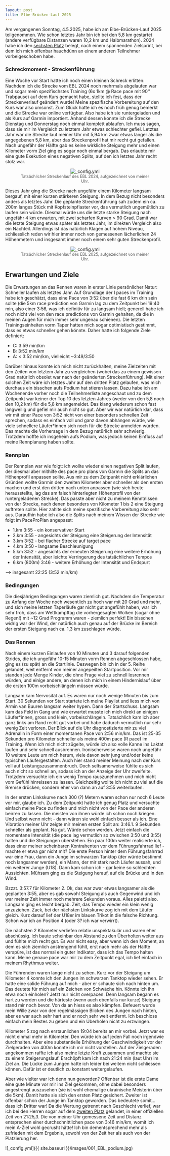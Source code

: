 ```yaml
---
layout: post
title: Elbe-Brücken-Lauf 2025
---
```



Am vergangenen Sonntag, 4.5.2025, habe ich am Elbe-Brücken-Lauf 2025 teilgenommen. Wie schon letztes Jahr bin ich bei den 5,8 km gestartet (andere verfügbare Distanzen waren 10,2 km und Halbmarathon).
2024 habe ich den [sechsten Platz](https://my.raceresult.com/256838/results#4_DD4048) belegt, nach einem spannenden Zielsprint, bei dem ich mich offenbar hauchdünn an einem anderen Teilnehmer vorbeigeschoben habe.

### Schreckmoment - Streckenführung

Eine Woche vor Start hatte ich noch einen kleinen Schreck erlitten: Nachdem ich die Strecke vom EBL 2024 noch mehrmals abgelaufen war und sogar mein spezifischstes Training (6x 1km @ Race pace mit 90'' Trabpause) auf dem Kurs gemacht habe, stellte ich fest, dass der Streckenverlauf geändert wurde! Meine spezifische Vorbereitung auf den Kurs war also umsonst. Zum Glück hatte ich es noch früh genug bemerkt und die Strecke war online verfügbar. Also habe ich sie runtergeladen und als Kurs auf Garmin importiert. Anhand dessen konnte ich die Strecke Dienstag und Donnerstag noch einmal komplett ablaufen. Ich muss sagen, dass sie mir im Vergleich zu letztem Jahr etwas schlechter gefiel. Letztes Jahr war die Strecke laut meiner Uhr mit 5,94 km zwar etwas länger als die angegebenen 5,8 km, aber das Streckenprofil hat mir recht gut gefallen. Nach ungefähr der Hälfte gab es keine wirkliche Steigung mehr und einen Kilometer vorm Ziel ging es sogar noch einmal bergab. Das erlaubte mir eine gute Exekution eines negativen Splits, auf den ich letztes Jahr recht stolz war. 

<figure style="max-width:100%; text-align:center;">
  <img src="{{ site.baseurl }}/images/001_EBL2024_profile_actual.jpg" alt="_config.yml" style="max-width:50%; height:auto;" />
  <figcaption style="font-size:0.9em; color:#555;">Tatsächlicher Streckenlauf des EBL 2024, aufgezeichnet von meiner Uhr.</figcaption>
</figure>


Dieses Jahr ging die Strecke nach ungefähr einem Kilometer langsam bergauf, mit einer kurzen stärkeren Steigung. In dem Bezug nicht besonders anders als letztes Jahr. Die geplante Streckenführung sah zudem ein ca. 200m langes Stück mit Kopfsteinpflaster vor, das vermutlich ungemütlich zu laufen sein würde. Diesmal würde uns die letzte starke Steigung nach ungefähr 4 km erwarten, mit zwei scharfen Kurven > 90 Grad. Damit war die letzte Steigung etwas später als letztes Jahr, im direkten Vergleich also ein Nachteil. Allerdings ist das natürlich Klagen auf hohem Niveau, schliesslich reden wir hier immer noch von gemessenen lächerlichen 24 Höhenmetern und insgesamt immer noch einem sehr guten Streckenprofil.

<figure style="max-width:100%; text-align:center;">
  <img src="{{ site.baseurl }}/images/001_EBL2025_profile_actual.jpg" alt="_config.yml" style="max-width:50%; height:auto;" />
  <figcaption style="font-size:0.9em; color:#555;">Tatsächlicher Streckenlauf des EBL 2025, aufgezeichnet von meiner Uhr.</figcaption>
</figure>


## Erwartungen und Ziele

Die Erwartungen an das Rennen waren in erster Linie persönlicher Natur: Schneller laufen als letztes Jahr. Auf Grundlage der I paces im Training habe ich geschätzt, dass eine Pace von 3:52 über die fast 6 km drin sein sollte (die 5km race prediction von Garmin lag zu dem Zeitpunkt bei 19:40 min, also einer 3:56, was ich definitiv für zu langsam hielt; generell habe ich noch nicht viel von den race predictions von Garmin gehalten, da die in meinen Augen für mich immer sehr ungenau schienen). Die letzten Trainingseinheiten vorm Taper hatten mich sogar optimistisch gestimmt, dass es etwas schneller gehen könnte. Daher hatte ich folgende Ziele definiert:
- C: 3:59 min/km
- B: 3:52 min/km
- A: < 3:52 min/km, vielleicht ~3:49/3:50

Darüber hinaus konnte ich mich nicht zurückhalten, meine Zielzeiten mit den Zeiten von letztem Jahr zu vergleichen (wobei das zu einem gewissen Grad natürlich obsolet war nach der geänderten Streckenführung). Mit einer solchen Zeit wäre ich letztes Jahr auf den dritten Platz gelaufen, was mich durchaus ein bisschen aufs Podium hat stieren lassen. Dazu habe ich am Wochenende vorher noch die Teilnehmerliste angeschaut und zu dem Zeitpunkt war keiner der Top 10 des letzten Jahres (weder von den 5,8 noch den 10,2 km) für die 5,8 km angemeldet. Das klang wiederum schon fast langweilig und gefiel mir auch nicht so gut. Aber wir war natürlich klar, dass wir mit einer Pace von 3:52 nicht von einer besonders schnellen Zeit sprechen, sodass es einfach voll und ganz davon abhängen würde, wie viele schnellere Läufer*innen sich noch für die Strecke anmelden würden. Das machte die Vorhersage in dem Bezug natürlich sehr schwierig. Trotzdem hoffte ich insgeheim aufs Podium, was jedoch keinen Einfluss auf meine Rennplanung haben sollte. 

### Rennplan

Der Rennplan war wie folgt: ich wollte wieder einen negativen Split laufen, der diesmal aber mithilfe des pace pro plans von Garmin die Splits an das Höhenprofil anpassen sollte.  Aus mir zu dem Zeitpunkt nicht erklärlichen Gründen wollte Garmin den zweiten Kilometer aber schneller als den ersten machen und erst den dritten nach unten anpassen (wie sich heute herausstellte, lag das am falsch hinterlegten Höhenprofil von der runtergeladenen Strecke). Das passte aber nicht zu meinem Kenntnissen von der Strecke, nach denen besonders von Kilometer 1 bis 2 eine Steigung auftreten sollte. Hier zahlte sich meine spezifische Vorbereitung also sehr aus. Daraufhin habe ich also die Splits nach meinem Wissen der Strecke wie folgt im PaceProPlan angepasst: 

- 1.km 3:55 - ein konservativer Start
- 2.km 3:55 - angesichts der Steigung eine Steigerung der Intensität
- 3.km 3:52 - bei flacher Strecke auf target pace
- 4.km 3:50 - langsame Beschleunigung
- 5.km 3:52 - angesichts der erneuten Steigerung eine weitere Erhöhung der Intensität, aber leichte Verringerung des tatsächlichen Tempos
- 6.km (800m) 3:46 - weitere Erhöhung der Intensität und Endspurt

--> insgesamt 22:25 (3:52 min/km)
 
### Bedingungen

Die diesjährigen Bedingungen waren ziemlich gut. Nachdem die Temperatur zu Anfang der Woche noch wesentlich zu hoch war mit 20 Grad und mehr, und sich meine letzten Taperläufe gar nicht gut angefühlt haben, war ich sehr froh, dass am Wettkampftag die vorhergesagten Wolken (sogar ohne Regen!) mit ~12 Grad Programm waren - ziemlich perfekt! Ein bisschen widrig war der Wind, der natürlich auch genau auf der Brücke im Bereich der ersten Steigung nach ca. 1,3 km zuschlagen würde.

### Das Rennen

Nach einem kurzen Einlaufen von 10 Minuten und 3 darauf folgenden Strides, die ich ungefähr 10-15 Minuten vorm Rennen abgeschlossen habe, ging es (zu spät) an die Startlinie. Deswegen bin ich in der 5. Reihe gelandet, weit entfernt von meiner angepeilten Startposition. Vor mir standen jede Menge Kinder, die ohne Frage viel zu schnell losrennen würden, und einige andere, an denen ich mich in einem Hindernislauf über die ersten 100m vorbeischlängeln müssen würde. 

Langsam kam Nervosität auf. Es waren nur noch wenige Minuten bis zum Start. 30 Sekunden vor Start startete ich meine Playlist und liess mich von Armin van Buuren langsam weiter hypen. Dann der Startschuss. Langsam kam das Feld in Gang und wie erwartet musste ich mich direkt an einigen Läufer*innen, gross und klein, vorbeischlängeln. Tatsächlich kam ich aber ganz links am Rand recht gut vorbei und habe dadurch vermutlich nur sehr wenig Zeit verloren. Der Blick auf die Uhr diagnostizierte mir zu viel Adrenalin in Form einer momentanen Pace von 2:56 min/km. Das ist 25-35 Sekunden pro Kilometer schneller als meine 400m pace (R pace) im Training. Wenn ich mich nicht zügelte, würde ich also volle Kanne ins Laktat laufen und sehr schnell ausbrennen. Ironischerweise waren noch ungefähr 10 weitere Leute um mich herum, viele davon sehr jung und/oder keine typischen Läufergestalten. Auch hier stand meiner Meinung nach der Kurs voll auf Leistungszusammenbruch. Doch seltsamerweise fühlte es sich auch nicht so schnell an, sodass ich an der Anzeige der Uhr zweifelte. Trotzdem versuchte ich ein wenig Tempo rauszunehmen und mich nicht vom Gefühl hinreissen zu lassen. Gleichzeitig wollte ich nicht zu viel auf die Bremse drücken, sondern eher von dann an auf 3:55 weiterlaufen. 

In der ersten Linkskurve nach 300 (?) Metern waren schon nur noch 6 Leute vor mir, glaube ich. Zu dem Zeitpunkt hatte ich genug Platz und versuchte einfach meine Pace zu finden und mich nicht von der Pace der anderen beirren zu lassen. Die meisten von ihnen würde ich schon noch kriegen. Und selbst wenn nicht - dann wären sie wohl einfach besser als ich. Eine Vibration meiner Uhr zeigte mir meinen ersten Split an: 3:46.1. 9 Sekunden schneller als geplant. Na gut. Würde schon werden. Jetzt einfach die momentane Intensität (die pace lag vermutlich so zwischen 3:50 und 3:55) halten und die Steigungen überstehen. Ein paar 100m weiter realisierte ich, dass einer meiner scheinbaren Kontrahenten vor dem Führungsfahrrad lief - machte er etwa gar nicht mit? Die erste Person hinter dem Führungsfahrrad war eine Frau, dann ein Junge im schwarzen Tanktop (der würde bestimmt noch langsamer werden), ein Mann, der mir stark nach Läufer aussah, und ein weiterer Junge (U18). Dann kam schon ich - gar keine so schlechten Aussichten. Mühsam ging es die Steigung herauf, auf die Brücke und in den Wind. 

Bzzzt. 3:57.7 für Kilometer 2. Ok, das war zwar etwas langsamer als die geplanten 3:55, aber es gab sowohl Steigung als auch Gegenwind und ich war meiner Zeit immer noch mehrere Sekunden voraus. Alles paletti also. Langsam ging es leicht bergab. Zeit, das Tempo wieder ein klein wenig anzuziehen. Zack, bei der nächsten Linkskurve zog ich mit dem Läufer gleich. Kurz darauf lief der U18er im blauen Trikot in die falsche Richtung. Schon war ich an Position 4 (oder 3? ich war verwirrt). 

Die nächsten 2 Kilometer verliefen relativ unspektakulär und waren eher abschüssig. Ich baute scheinbar den Abstand zu den Überholten weiter aus und fühlte mich recht gut. Es war nicht easy, aber wenn ich den Moment, an dem es sich ziemlich anstrengend fühlt, erst nach mehr als der Hälfte verspüre, ist das normal ein guter Indikator, dass ich das Tempo halten kann. Meine genaue pace war mir zu dem Zeitpunkt egal, ich lief einfach in meinem Rhythmus weiter. 

Die Führenden waren lange nicht zu sehen. Kurz vor der Steigung um Kilometer 4 konnte ich den Jungen im schwarzen Tanktop wieder sehen. Er hatte eine solide Führung auf mich - aber er schaute sich nach hinten um. Das deutete für mich auf ein Zeichen von Schwäche hin. Könnte ich ihn etwa noch einholen? Jetzt nur nicht overpacen. Denn langsam begann es hart zu werden und die härteste (wenn auch ebenfalls nur kurze) Steigung stand mir noch bevor. Von da an hiess es also kämpfen. Befeuert wurde mein Wille zwar von den regelmässigen Blicken des Jungen nach hinten, aber es war auch sehr hart und er noch sehr weit entfernt. Ich beschloss einfach mein Bestes zu geben und ein Überholen nicht zu erzwingen. 

Kilometer 5 zog nach erstaunlichen 19:04 bereits an mir vorbei. Jetzt war es nicht einmal mehr in Kilometer. Den würde ich auf jeden Fall noch irgendwie durchhalten. Aber eine substantielle Erhöhung der Geschwindigkeit vor der Zielgeraden von 400m konnte ich mir nicht vorstellen. Auf der Zielgeraden angekommen raffte ich also meine letzte Kraft zusammen und machte sie zu einem Steigerungslauf. Erschöpft kam ich nach 21:24 min (laut Uhr) im Ziel an. Die Lücke zum Jungen hatte ich leider bei weitem nicht schliessen können. Dafür ist er deutlich zu konstant weitergelaufen. 

Aber wie vielter war ich denn nun geworden? Offenbar ist die erste Dame eine gute Minute vor mir ins Ziel gekommen, ohne dabei besonders angestrengt auszusehen (sie ist wohl ehemalige ukrainische Meisterin über die 5km). Damit hatte sie sich den ersten Platz gesichert. Zweiter ist offenbar schon der Junge im Tanktop geworden. Das bedeutete somit... dass ich Dritter war! Da die Wertung getrennt nach Geschlecht verlief, war ich bei den Herren sogar auf dem [zweiten Platz](https://my.raceresult.com/301434/results#4_DD4048) gelandet, in einer offiziellen Zeit von 21:25,3. Die von meiner Uhr gemessene Zeit und Distanz entsprechen einer durchschnittlichen pace von 3:46 min/km, womit ich mein A-Ziel wohl gecrusht hätte! Ich bin dementsprechend mehr als zufrieden mit dem Ergebnis, sowohl von der Zeit her als auch von der Platzierung her. 

![_config.yml]({{ site.baseurl }}/images/001_EBL_podium.jpg)



